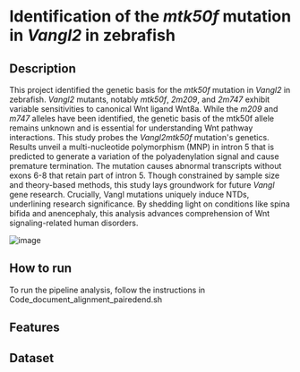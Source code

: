 # Identification of the *mtk50f* mutation in *Vangl2* in zebrafish

## Description
This project identified the genetic basis for the *mtk50f* mutation in *Vangl2* in zebrafish. *Vangl2* mutants, notably *mtk50f*, *2m209*, and *2m747* exhibit variable sensitivities to canonical Wnt ligand Wnt8a. While the *m209* and *m747* alleles have been identified, the genetic basis of the mtk50f allele remains unknown and is essential for understanding Wnt pathway interactions. This study probes the *Vangl2mtk50f* mutation's genetics. Results unveil a multi-nucleotide polymorphism (MNP) in intron 5 that is predicted to generate a variation of the polyadenylation signal and cause premature termination. The mutation causes abnormal transcripts without exons 6-8 that retain part of intron 5. Though constrained by sample size and theory-based methods, this study lays groundwork for future *Vangl* gene research. Crucially, Vangl mutations uniquely induce NTDs, underlining research significance. By shedding light on conditions like spina bifida and anencephaly, this analysis advances comprehension of Wnt signaling-related human disorders.

![image](https://github.com/odumosuo/zebrafish_mutation/assets/111093025/74938886-d0df-40a7-8ec0-fac15cd9ca86)

## How to run
To run the pipeline analysis, follow the instructions in Code_document_alignment_pairedend.sh

## Features

## Dataset 
